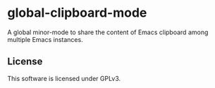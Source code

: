 global-clipboard-mode
=====================

A global minor-mode to share the content of Emacs clipboard among multiple Emacs
instances.


License
-------

This software is licensed under GPLv3.
